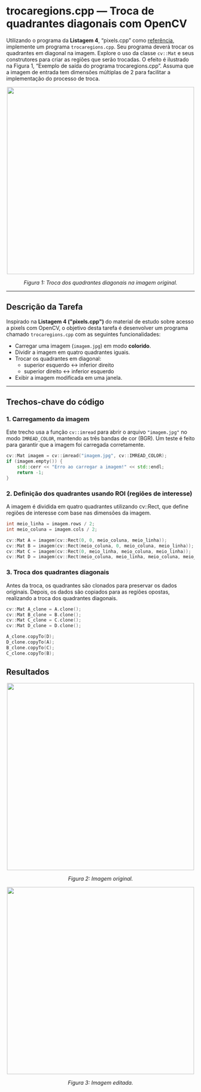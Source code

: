 # trocaregions.cpp — Troca de quadrantes diagonais com OpenCV

Utilizando o programa da **Listagem 4**, “pixels.cpp” como [referência](https://agostinhobritojr.github.io/tutorial/pdi/pixels.html), implemente um programa `trocaregions.cpp`. Seu programa deverá trocar os quadrantes em diagonal na imagem. Explore o uso da classe `cv::Mat` e seus construtores para criar as regiões que serão trocadas. O efeito é ilustrado na Figura 1, “Exemplo de saída do programa trocaregions.cpp”. Assuma que a imagem de entrada tem dimensões múltiplas de 2 para facilitar a implementação do processo de troca.

<p align="center">
  <img src="exemplo_trocaregioes.png" width="500"/>
</p>

<p align="center"><i>Figura 1: Troca dos quadrantes diagonais na imagem original.</i></p>

---
## Descrição da Tarefa

Inspirado na **Listagem 4 ("pixels.cpp")** do material de estudo sobre acesso a pixels com OpenCV, o objetivo desta tarefa é desenvolver um programa chamado `trocaregions.cpp` com as seguintes funcionalidades:

- Carregar uma imagem (`imagem.jpg`) em modo **colorido**.
- Dividir a imagem em quatro quadrantes iguais.
- Trocar os quadrantes em diagonal:  
  - superior esquerdo ↔ inferior direito  
  - superior direito ↔ inferior esquerdo
- Exibir a imagem modificada em uma janela.

---

## Trechos-chave do código

### 1. Carregamento da imagem

Este trecho usa a função `cv::imread` para abrir o arquivo `"imagem.jpg"` no modo `IMREAD_COLOR`, mantendo as três bandas de cor (BGR). Um teste é feito para garantir que a imagem foi carregada corretamente.

```cpp
cv::Mat imagem = cv::imread("imagem.jpg", cv::IMREAD_COLOR);
if (imagem.empty()) {
    std::cerr << "Erro ao carregar a imagem!" << std::endl;
    return -1;
}
```

### 2. Definição dos quadrantes usando ROI (regiões de interesse)
A imagem é dividida em quatro quadrantes utilizando cv::Rect, que define regiões de interesse com base nas dimensões da imagem.

```cpp
int meio_linha = imagem.rows / 2;
int meio_coluna = imagem.cols / 2;

cv::Mat A = imagem(cv::Rect(0, 0, meio_coluna, meio_linha));                         // superior esquerdo
cv::Mat B = imagem(cv::Rect(meio_coluna, 0, meio_coluna, meio_linha));               // superior direito
cv::Mat C = imagem(cv::Rect(0, meio_linha, meio_coluna, meio_linha));                // inferior esquerdo
cv::Mat D = imagem(cv::Rect(meio_coluna, meio_linha, meio_coluna, meio_linha));      // inferior direito
```

### 3. Troca dos quadrantes diagonais
Antes da troca, os quadrantes são clonados para preservar os dados originais.  Depois, os dados são copiados para as regiões opostas, realizando a troca dos quadrantes diagonais.
```cpp
cv::Mat A_clone = A.clone();
cv::Mat B_clone = B.clone();
cv::Mat C_clone = C.clone();
cv::Mat D_clone = D.clone();

A_clone.copyTo(D);
D_clone.copyTo(A);
B_clone.copyTo(C);
C_clone.copyTo(B);
```

## Resultados
<p align="center">
  <img src="papagaio.png" width="500"/>
</p>

<p align="center"><i>Figura 2: Imagem original.</i></p>

<p align="center">
  <img src="./build/imagem_trocada.png" width="500"/>
</p>

<p align="center"><i>Figura 3: Imagem editada.</i></p>
